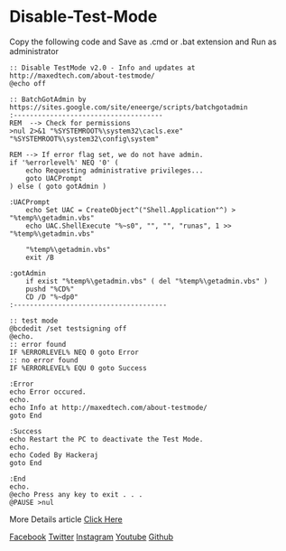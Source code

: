 # Disable-Test-Mode

Copy the following code and Save as .cmd or .bat extension and Run as administrator
```
:: Disable TestMode v2.0 - Info and updates at http://maxedtech.com/about-testmode/
@echo off

:: BatchGotAdmin by https://sites.google.com/site/eneerge/scripts/batchgotadmin
:-------------------------------------
REM  --> Check for permissions
>nul 2>&1 "%SYSTEMROOT%\system32\cacls.exe" "%SYSTEMROOT%\system32\config\system"

REM --> If error flag set, we do not have admin.
if '%errorlevel%' NEQ '0' (
    echo Requesting administrative privileges...
    goto UACPrompt
) else ( goto gotAdmin )

:UACPrompt
    echo Set UAC = CreateObject^("Shell.Application"^) > "%temp%\getadmin.vbs"
    echo UAC.ShellExecute "%~s0", "", "", "runas", 1 >> "%temp%\getadmin.vbs"

    "%temp%\getadmin.vbs"
    exit /B

:gotAdmin
    if exist "%temp%\getadmin.vbs" ( del "%temp%\getadmin.vbs" )
    pushd "%CD%"
    CD /D "%~dp0"
:--------------------------------------

:: test mode
@bcdedit /set testsigning off
@echo.
:: error found
IF %ERRORLEVEL% NEQ 0 goto Error
:: no error found
IF %ERRORLEVEL% EQU 0 goto Success

:Error
echo Error occured.
echo.
echo Info at http://maxedtech.com/about-testmode/
goto End

:Success
echo Restart the PC to deactivate the Test Mode. 
echo.
echo Coded By Hackeraj
goto End

:End
echo.
@echo Press any key to exit . . .
@PAUSE >nul
```
More Details article [Click Here](http://hackeraj.raaz.info.np/2021/09/test-mode.html)

[Facebook](https://www.facebook.com/ItsMeHackeraj/)
[Twitter](https://twitter.com/Hackeraj_np/)
[Instagram](https://www.instagram.com/hackeraj/)
[Youtube](https://www.youtube.com/c/HackerajOfficial/)
[Github](https://www.github.com/HackerajOfficial/)

